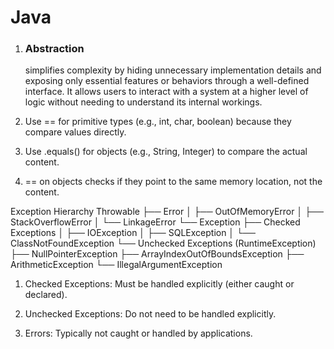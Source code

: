 # Java
1) <h3>Abstraction</h3> <p>simplifies complexity by hiding unnecessary implementation details and exposing only essential features or behaviors through a well-defined interface. It allows users to interact with a system at a higher level of logic without needing to understand its internal workings.</p>


1) Use == for primitive types (e.g., int, char, boolean) because they compare values directly.
2) Use .equals() for objects (e.g., String, Integer) to compare the actual content.
3) == on objects checks if they point to the same memory location, not the content.

Exception Hierarchy
Throwable
├── Error
│   ├── OutOfMemoryError
│   ├── StackOverflowError
│   └── LinkageError
└── Exception
    ├── Checked Exceptions
    │   ├── IOException
    │   ├── SQLException
    │   └── ClassNotFoundException
    └── Unchecked Exceptions (RuntimeException)
        ├── NullPointerException
        ├── ArrayIndexOutOfBoundsException
        ├── ArithmeticException
        └── IllegalArgumentException

1) Checked Exceptions: Must be handled explicitly (either caught or declared).

2) Unchecked Exceptions: Do not need to be handled explicitly.

3) Errors: Typically not caught or handled by applications.